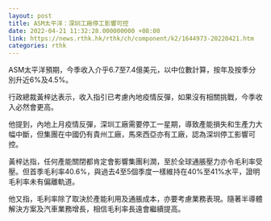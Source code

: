 ```yaml
---
layout: post
title: ASM太平洋：深圳工廠停工影響可控
date: 2022-04-21 11:32:28.000000000 +08:00
link: https://news.rthk.hk/rthk/ch/component/k2/1644973-20220421.htm
categories: rthk
---
```


ASM太平洋預期，今季收入介乎6.7至7.4億美元，以中位數計算，按年及按季分別升近6%及4.5%。

行政總裁黃梓达表示，收入指引已考慮內地疫情反彈，如果沒有相關挑戰，今季收入必然會更高。

他提到，內地上月疫情反彈，深圳工廠需要停工一星期，導致產能損失和生產力大幅中斷，但集團在中國仍有貴州工廠，馬來西亞亦有工廠，認為深圳停工影響可控。

黃梓达指，任何產能關閉都肯定會影響集團利潤，至於全球通脹壓力亦令毛利率受壓。但首季毛利率40.6%，與過去4至5個季度一樣維持在40%至41%水平，證明毛利率未有偏離軌道。

他又指，毛利率除了取決於產能利用及通脹成本，亦要考慮業務表現。隨著半導體解決方案及汽車業務增長，相信毛利率長遠會繼續提高。
